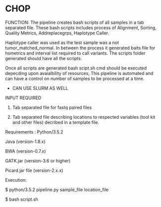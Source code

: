 # CHOP

FUNCTION: The pipeline creates bash scripts of all samples in a tab separated file. These bash scripts includes process of Alignment, Sorting, Quality Metrics, Addreplacegrps, Haplotype Caller.

Haplotype caller was used as the test sample was a not tumor_matched_normal. In between the process it generated baits file for hsmetrics and interval list required to call variants. The scripts folder generated should have all the scripts. 

Once all scripts are generated bash scipt.sh cmd should be executed depecding upon avaialbility of resources, This pipeline is automated and can have a control on number of samples to be processed at a time.
* CAN USE SLURM AS WELL

INPUT REQUIRED 
1. Tab separated file for fastq paired files
             
2. Tab separated file describing locations to respected variables (tool kit and other files) decribed in a template file.

Requirements :
Python/3.5.2

Java (version-1.8.x)

BWA (version-0.7.x)

GATK.jar (version-3.6 or higher)

Picard.jar file (version-2.x.x)

Execution:
    
$ python/3.5.2 pipeline.py sample_file location_file

$ bash script.sh
